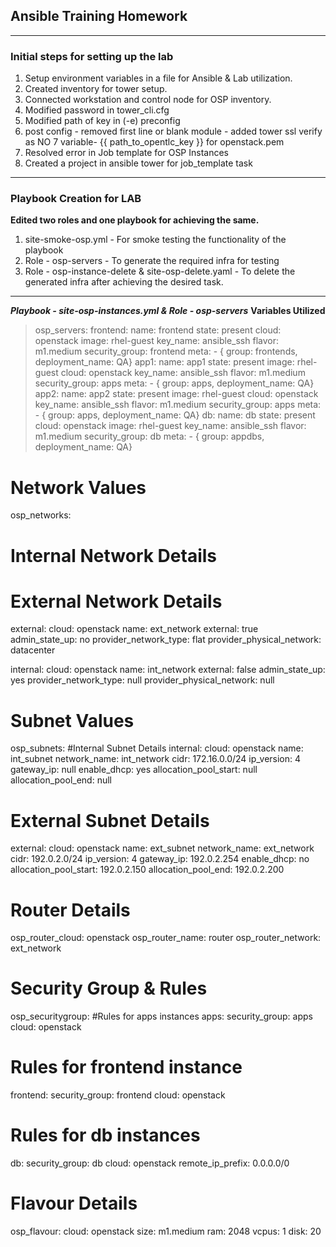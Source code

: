 
## Ansible Training Homework ##

-----------------------------------------------------------------------------------------------------------------------------------------------------------------------------------
### Initial steps for setting up the lab ###

1. Setup environment variables in a file for Ansible & Lab utilization.
2. Created inventory for tower setup.
3. Connected workstation and control node for OSP inventory.
4. Modified password in tower_cli.cfg 
5. Modified path of key in (-e) preconfig 
6. post config - removed first line or blank module - added tower ssl verify as NO
7 variable- {{ path_to_opentlc_key }} for openstack.pem
8. Resolved error in  Job template for OSP Instances
9. Created a project in ansible tower for job_template task 

-----------------------------------------------------------------------------------------------------------------------------------------------------------------------------------

### Playbook Creation for LAB ###


__Edited two roles and one playbook for achieving the same.__

1. site-smoke-osp.yml - For smoke testing the functionality of the playbook
2. Role - osp-servers - To generate the required infra for testing
3. Role - osp-instance-delete & site-osp-delete.yaml - To delete the generated infra after achieving the desired task.

-----------------------------------------------------------------------------------------------------------------------------------------------------------------------------------
***Playbook - site-osp-instances.yml & Role - osp-servers***
**Variables Utilized**
>osp_servers:
  frontend:
    name: frontend
    state: present
    cloud: openstack
    image: rhel-guest
    key_name: ansible_ssh
    flavor: m1.medium
    security_group: frontend
    meta:
      - { group: frontends, deployment_name: QA}
  app1:
    name: app1
    state: present
    image: rhel-guest
    cloud: openstack
    key_name: ansible_ssh
    flavor: m1.medium
    security_group: apps
    meta:
      - { group: apps, deployment_name: QA}
  app2:
    name: app2
    state: present
    image: rhel-guest
    cloud: openstack
    key_name: ansible_ssh
    flavor: m1.medium
    security_group: apps
    meta:
      - { group: apps, deployment_name: QA}
  db:
    name: db
    state: present
    cloud: openstack
    image: rhel-guest
    key_name: ansible_ssh
    flavor: m1.medium
    security_group: db
    meta:
      - { group: appdbs, deployment_name: QA}

# Network Values
osp_networks:
  # Internal Network Details

  # External Network Details
  external:
    cloud: openstack
    name: ext_network
    external: true
    admin_state_up: no
    provider_network_type: flat
    provider_physical_network: datacenter

  internal:
    cloud: openstack
    name: int_network
    external: false
    admin_state_up: yes
    provider_network_type: null
    provider_physical_network: null


# Subnet Values
osp_subnets:
  #Internal Subnet Details
  internal:
    cloud: openstack
    name: int_subnet
    network_name: int_network
    cidr: 172.16.0.0/24
    ip_version: 4
    gateway_ip: null
    enable_dhcp: yes
    allocation_pool_start: null
    allocation_pool_end: null
    
# External Subnet Details
  external:
    cloud: openstack
    name: ext_subnet
    network_name: ext_network
    cidr: 192.0.2.0/24
    ip_version: 4
    gateway_ip: 192.0.2.254
    enable_dhcp: no
    allocation_pool_start: 192.0.2.150
    allocation_pool_end: 192.0.2.200

# Router Details
osp_router_cloud: openstack
osp_router_name: router
osp_router_network: ext_network

# Security Group & Rules
osp_securitygroup:
  #Rules for apps instances
  apps:
    security_group: apps
    cloud: openstack
  
  # Rules for frontend instance
  frontend:
    security_group: frontend
    cloud: openstack

  # Rules for db instances
  db:
    security_group: db
    cloud: openstack
remote_ip_prefix: 0.0.0.0/0

# Flavour Details
osp_flavour:
  cloud: openstack
  size: m1.medium
  ram: 2048
  vcpus: 1
  disk: 20
